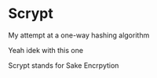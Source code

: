 # Scrypt
My attempt at a one-way hashing algorithm

Yeah idek with this one

Scrypt stands for Sake Encrpytion
